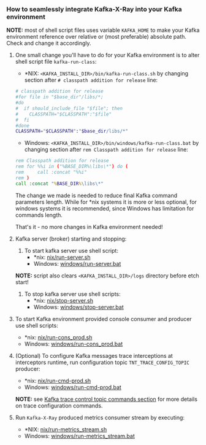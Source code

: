 ### How to seamlessly integrate Kafka-X-Ray into your Kafka environment

**NOTE:** most of shell script files uses variable `KAFKA_HOME` to make your Kafka environment reference over relative or (most preferable) 
absolute path. Check and change it accordingly.

1. One small change you'll have to do for your Kafka environment is to alter shell script file `kafka-run-class`:
    * *NIX: `<KAFKA_INSTALL_DIR>/bin/kafka-run-class.sh` by changing section after `# classpath addition for release` line:
    ```bash
    # classpath addition for release
    #for file in "$base_dir"/libs/*;
    #do
    #  if should_include_file "$file"; then
    #    CLASSPATH="$CLASSPATH":"$file"
    #  fi
    #done
    CLASSPATH="$CLASSPATH":"$base_dir/libs/*"
    ```
    * Windows: `<KAFKA_INSTALL_DIR>/bin/windows/kafka-run-class.bat` by changing section after `rem Classpath addition for release` line:
    ```cmd
    rem Classpath addition for release
    rem for %%i in ("%BASE_DIR%\libs\*") do (
    rem 	call :concat "%%i"
    rem )
    call :concat "%BASE_DIR%\libs\*"
    ```

    The change we made is needed to reduce final Kafka command parameters length. While for *nix systems it is more or less optional, for 
    windows systems it is recommended, since Windows has limitation for commands length.

    That's it - no more changes in Kafka environment needed!

1. Kafka server (broker) starting and stopping:
    1. To start kafka server use shell script:
        * *nix: [nix/run-server.sh](./nix/run-server.sh)
        * Windows: [windows/run-server.bat](./windows/run-server.bat)

    **NOTE:** script also clears `<KAFKA_INSTALL_DIR>/logs` directory before etch start!

    1. To stop kafka server use shell scripts:
        * *nix: [nix/stop-server.sh](./nix/stop_server.sh)
        * Windows: [windows/stop-server.bat](./windows/stop-server.bat)

1. To start Kafka environment provided console consumer and producer use shell scripts:
    * *nix: [nix/run-cons_prod.sh](./nix/run-cons_prod.sh)
    * Windows: [windows/run-cons_prod.bat](./windows/run-cons_prod.bat)

1. (Optional) To configure Kafka messages trace interceptions at interceptors runtime, run configuration topic `TNT_TRACE_CONFIG_TOPIC` 
producer:
    * *nix: [nix/run-cmd-prod.sh](./nix/run-cmd-prod.sh)
    * Windows: [windows/run-cmd-prod.bat](./windows/run-cmd-prod.bat)

    **NOTE:** see [Kafka trace control topic commands section](../../kafka-intercept/readme.md#kafka-trace-control-topic-commands) for more 
    details on trace configuration commands.

1. Run `Kafka-X-Ray` produced metrics consumer stream by executing:
    * *NIX: [nix/run-metrics_stream.sh](./nix/run-metrics_stream.sh)
    * Windows: [windows/run-metrics_stream.bat](./windows/run-metrics_stream.bat)